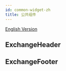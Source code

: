 ```yaml
---
id: common-widget-zh
title: 公共组件
---
```


[English Version](common-widget)

## ExchangeHeader

## ExchangeFooter


